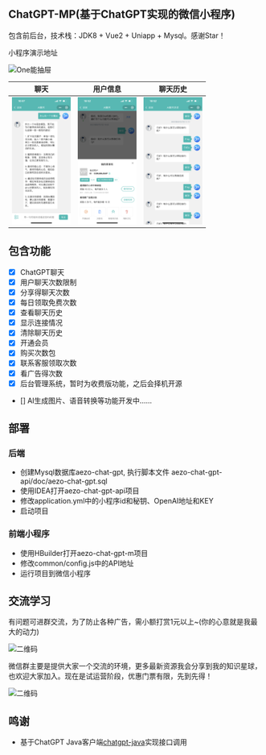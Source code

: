 ## ChatGPT-MP(基于ChatGPT实现的微信小程序)

包含前后台，技术栈：JDK8 + Vue2 + Uniapp + Mysql。感谢Star！

小程序演示地址

![One能抽屉](https://cdn7.aezo.cn/common/qrcode/one_qrcode.jpg)

|  聊天   | 用户信息   | 聊天历史   |
| ---    | ----- |----- |
| <img src="images/IMG_0218.PNG" width="117" height="253"/>  | <img src="images/IMG_0196.PNG" width="117" height="253"/> | <img src="images/IMG_0197.PNG" width="117" height="253" /> |

## 包含功能

- [x] ChatGPT聊天
- [x] 用户聊天次数限制
- [x] 分享得聊天次数
- [x] 每日领取免费次数
- [x] 查看聊天历史
- [x] 显示连接情况
- [x] 清除聊天历史
- [x] 开通会员
- [x] 购买次数包
- [x] 联系客服领取次数
- [x] 看广告得次数
- [x] 后台管理系统，暂时为收费版功能，之后会择机开源
- [] AI生成图片、语音转换等功能开发中......

## 部署

### 后端

- 创建Mysql数据库aezo-chat-gpt, 执行脚本文件 aezo-chat-gpt-api/doc/aezo-chat-gpt.sql
- 使用IDEA打开aezo-chat-gpt-api项目
- 修改application.yml中的小程序id和秘钥、OpenAI地址和KEY
- 启动项目

### 前端小程序

- 使用HBuilder打开aezo-chat-gpt-m项目
- 修改common/config.js中的API地址
- 运行项目到微信小程序

## 交流学习

有问题可进群交流，为了防止各种广告，需小额打赏1元以上~(你的心意就是我最大的动力)

<img src="https://raw.githubusercontent.com/oldinaction/static/main/wechat-1.jpg" width="210" height="280" alt="二维码">

微信群主要是提供大家一个交流的环境，更多最新资源我会分享到我的知识星球，也欢迎大家加入。现在是试运营阶段，优惠门票有限，先到先得！

<img src="https://raw.githubusercontent.com/oldinaction/static/main/zxxq-chatgpt.jpg" width="410" height="240" alt="二维码">

## 鸣谢

- 基于ChatGPT Java客户端[chatgpt-java](https://github.com/Grt1228/chatgpt-java)实现接口调用
